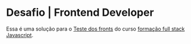 # Desafio | Frontend Developer

Essa é uma solução para o [Teste dos fronts](https://github.com/thiagocontaparatestes/testes-vaga-emprego/blob/main/teste-juros-compostos.md) do curso [formação full stack Javascript](https://thiago-medeiros.com/v2/?ref=E69147111S).


            